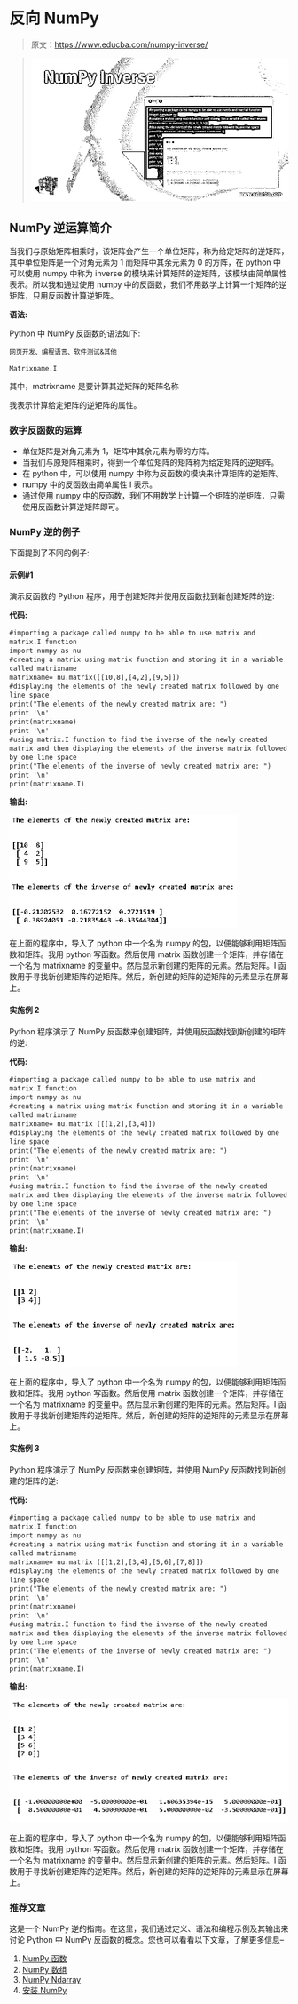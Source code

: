 # 反向 NumPy

> 原文：<https://www.educba.com/numpy-inverse/>

> ![NumPy Inverse](img/4759abfeb0c7105e672abc6ad2e69f2e.png)
> 
> 

## NumPy 逆运算简介

当我们与原始矩阵相乘时，该矩阵会产生一个单位矩阵，称为给定矩阵的逆矩阵，其中单位矩阵是一个对角元素为 1 而矩阵中其余元素为 0 的方阵，在 python 中可以使用 numpy 中称为 inverse 的模块来计算矩阵的逆矩阵，该模块由简单属性表示。所以我和通过使用 numpy 中的反函数，我们不用数学上计算一个矩阵的逆矩阵，只用反函数计算逆矩阵。

**语法:**

Python 中 NumPy 反函数的语法如下:

<small>网页开发、编程语言、软件测试&其他</small>

```
Matrixname.I
```

其中，matrixname 是要计算其逆矩阵的矩阵名称

我表示计算给定矩阵的逆矩阵的属性。

### 数字反函数的运算

*   单位矩阵是对角元素为 1，矩阵中其余元素为零的方阵。
*   当我们与原矩阵相乘时，得到一个单位矩阵的矩阵称为给定矩阵的逆矩阵。
*   在 python 中，可以使用 numpy 中称为反函数的模块来计算矩阵的逆矩阵。
*   numpy 中的反函数由简单属性 I 表示。
*   通过使用 numpy 中的反函数，我们不用数学上计算一个矩阵的逆矩阵，只需使用反函数计算逆矩阵即可。

### NumPy 逆的例子

下面提到了不同的例子:

#### 示例#1

演示反函数的 Python 程序，用于创建矩阵并使用反函数找到新创建矩阵的逆:

**代码:**

```
#importing a package called numpy to be able to use matrix and matrix.I function
import numpy as nu
#creating a matrix using matrix function and storing it in a variable called matrixname
matrixname= nu.matrix([[10,8],[4,2],[9,5]])
#displaying the elements of the newly created matrix followed by one line space
print("The elements of the newly created matrix are: ")
print '\n'
print(matrixname)
print '\n'
#using matrix.I function to find the inverse of the newly created matrix and then displaying the elements of the inverse matrix followed by one line space
print("The elements of the inverse of newly created matrix are: ")
print '\n'
print(matrixname.I)
```

**输出:**

![NumPy Inverse output 1](img/b5cdc6b2e9829e0c2c566c820d34916a.png)



在上面的程序中，导入了 python 中一个名为 numpy 的包，以便能够利用矩阵函数和矩阵。我用 python 写函数。然后使用 matrix 函数创建一个矩阵，并存储在一个名为 matrixname 的变量中。然后显示新创建的矩阵的元素。然后矩阵。I 函数用于寻找新创建矩阵的逆矩阵。然后，新创建的矩阵的逆矩阵的元素显示在屏幕上。

#### 实施例 2

Python 程序演示了 NumPy 反函数来创建矩阵，并使用反函数找到新创建的矩阵的逆:

**代码:**

```
#importing a package called numpy to be able to use matrix and matrix.I function
import numpy as nu
#creating a matrix using matrix function and storing it in a variable called matrixname
matrixname= nu.matrix ([[1,2],[3,4]])
#displaying the elements of the newly created matrix followed by one line space
print("The elements of the newly created matrix are: ")
print '\n'
print(matrixname)
print '\n'
#using matrix.I function to find the inverse of the newly created matrix and then displaying the elements of the inverse matrix followed by one line space
print("The elements of the inverse of newly created matrix are: ")
print '\n'
print(matrixname.I)
```

**输出:**

![NumPy Inverse output 2](img/eddb428c256cd322784a12f4869ab9fd.png)



在上面的程序中，导入了 python 中一个名为 numpy 的包，以便能够利用矩阵函数和矩阵。我用 python 写函数。然后使用 matrix 函数创建一个矩阵，并存储在一个名为 matrixname 的变量中。然后显示新创建的矩阵的元素。然后矩阵。I 函数用于寻找新创建矩阵的逆矩阵。然后，新创建的矩阵的逆矩阵的元素显示在屏幕上。

#### 实施例 3

Python 程序演示了 NumPy 反函数来创建矩阵，并使用 NumPy 反函数找到新创建的矩阵的逆:

**代码:**

```
#importing a package called numpy to be able to use matrix and matrix.I function
import numpy as nu
#creating a matrix using matrix function and storing it in a variable called matrixname
matrixname= nu.matrix ([[1,2],[3,4],[5,6],[7,8]])
#displaying the elements of the newly created matrix followed by one line space
print("The elements of the newly created matrix are: ")
print '\n'
print(matrixname)
print '\n'
#using matrix.I function to find the inverse of the newly created matrix and then displaying the elements of the inverse matrix followed by one line space
print("The elements of the inverse of newly created matrix are: ")
print '\n'
print(matrixname.I)
```

**输出:**

![output 3](img/1afbb2235402cc617b6f5ada8cdb3d4a.png)



在上面的程序中，导入了 python 中一个名为 numpy 的包，以便能够利用矩阵函数和矩阵。我用 python 写函数。然后使用 matrix 函数创建一个矩阵，并存储在一个名为 matrixname 的变量中。然后显示新创建的矩阵的元素。然后矩阵。I 函数用于寻找新创建矩阵的逆矩阵。然后，新创建的矩阵的逆矩阵的元素显示在屏幕上。

### 推荐文章

这是一个 NumPy 逆的指南。在这里，我们通过定义、语法和编程示例及其输出来讨论 Python 中 NumPy 反函数的概念。您也可以看看以下文章，了解更多信息–

1.  [NumPy 函数](https://www.educba.com/numpy-functions/)
2.  [NumPy 数组](https://www.educba.com/numpy-arrays/)
3.  [NumPy Ndarray](https://www.educba.com/numpy-ndarray/)
4.  [安装 NumPy](https://www.educba.com/install-numpy/)





